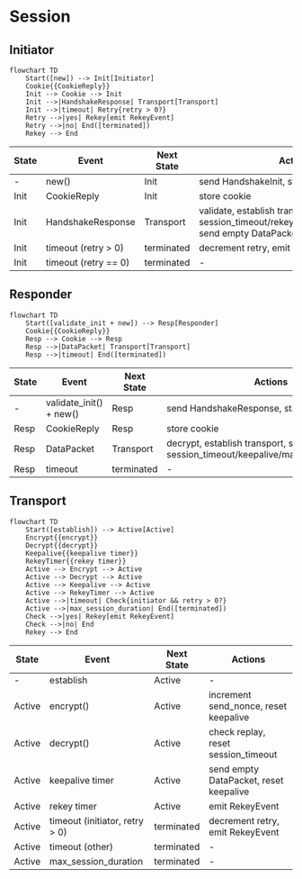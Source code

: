 # Session

## Initiator

```mermaid
flowchart TD
    Start([new]) --> Init[Initiator]
    Cookie{{CookieReply}}
    Init --> Cookie --> Init
    Init -->|HandshakeResponse| Transport[Transport]
    Init -->|timeout| Retry{retry > 0?}
    Retry -->|yes| Rekey[emit RekeyEvent]
    Retry -->|no| End([terminated])
    Rekey --> End
```

| State | Event | Next State | Actions |
|-------|-------|------------|---------|
| - | new() | Init | send HandshakeInit, start session_timeout |
| Init | CookieReply | Init | store cookie |
| Init | HandshakeResponse | Transport | validate, establish transport, start session_timeout/rekey/max_session_duration, send empty DataPacket |
| Init | timeout (retry > 0) | terminated | decrement retry, emit RekeyEvent |
| Init | timeout (retry == 0) | terminated | - |

## Responder

```mermaid
flowchart TD
    Start([validate_init + new]) --> Resp[Responder]
    Cookie{{CookieReply}}
    Resp --> Cookie --> Resp
    Resp -->|DataPacket| Transport[Transport]
    Resp -->|timeout| End([terminated])
```

| State | Event | Next State | Actions |
|-------|-------|------------|---------|
| - | validate_init() + new() | Resp | send HandshakeResponse, start session_timeout |
| Resp | CookieReply | Resp | store cookie |
| Resp | DataPacket | Transport | decrypt, establish transport, start session_timeout/keepalive/max_session_duration |
| Resp | timeout | terminated | - |

## Transport

```mermaid
flowchart TD
    Start([establish]) --> Active[Active]
    Encrypt{{encrypt}}
    Decrypt{{decrypt}}
    Keepalive{{keepalive timer}}
    RekeyTimer{{rekey timer}}
    Active --> Encrypt --> Active
    Active --> Decrypt --> Active
    Active --> Keepalive --> Active
    Active --> RekeyTimer --> Active
    Active -->|timeout| Check{initiator && retry > 0?}
    Active -->|max_session_duration| End([terminated])
    Check -->|yes| Rekey[emit RekeyEvent]
    Check -->|no| End
    Rekey --> End
```

| State | Event | Next State | Actions |
|-------|-------|------------|---------|
| - | establish | Active | - |
| Active | encrypt() | Active | increment send_nonce, reset keepalive |
| Active | decrypt() | Active | check replay, reset session_timeout |
| Active | keepalive timer | Active | send empty DataPacket, reset keepalive |
| Active | rekey timer | Active | emit RekeyEvent |
| Active | timeout (initiator, retry > 0) | terminated | decrement retry, emit RekeyEvent |
| Active | timeout (other) | terminated | - |
| Active | max_session_duration | terminated | - |
